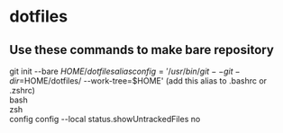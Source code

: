 # dotfiles
## Use these commands to make bare repository
git init --bare $HOME/dotfiles  
alias config='/usr/bin/git --git-dir=$HOME/dotfiles/ --work-tree=$HOME' (add this alias to .bashrc or .zshrc)  
bash  
zsh  
config config --local status.showUntrackedFiles no  

